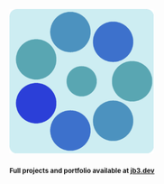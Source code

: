 <a href="https://github.com/jb3/fractal"><img width="256px" src="fractal-20251030-233920.png"/></a>

<sub>**Full projects and portfolio available at [jb3.dev](https://jb3.dev/)**</sub>
